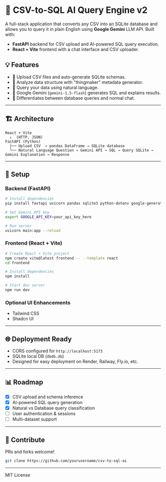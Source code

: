 # 🚀 CSV-to-SQL AI Query Engine v2

A full-stack application that converts any CSV into an SQLite database and allows you to query it in plain English using **Google Gemini** LLM API. Built with:

- **FastAPI** backend for CSV upload and AI-powered SQL query execution.
- **React + Vite** frontend with a chat interface and CSV uploader.

## 💡 Features

- 📂 Upload CSV files and auto-generate SQLite schemas.
- 🔄 Analyze data structure with "thingmaker" metadata generator.
- 🤖 Query your data using natural language.
- 🔭 Google Gemini (`gemini-1.5-flash`) generates SQL and explains results.
- 🔄 Differentiates between database queries and normal chat.

---

## 🏗️ Architecture

```
React + Vite
  ↓  (HTTP, JSON)
FastAPI (Python)
  ├── Upload CSV  → pandas DataFrame → SQLite database
  └── Natural Language Question → Gemini API → SQL → Query SQLite → Gemini Explanation → Response
```

---

## 🔧 Setup

### Backend (FastAPI)

```bash
# Install dependencies
pip install fastapi uvicorn pandas sqlite3 python-dotenv google-generativeai

# Set Gemini API key
export GOOGLE_API_KEY=your_api_key_here

# Run server
uvicorn main:app --reload
```

### Frontend (React + Vite)

```bash
# Create React + Vite project
npm create vite@latest frontend -- --template react
cd frontend

# Install dependencies
npm install

# Start dev server
npm run dev
```

### Optional UI Enhancements
- Tailwind CSS
- Shadcn UI


---

## 🌐 Deployment Ready

- CORS configured for `http://localhost:5173`
- SQLite local DB (`dbdb.db`)
- Designed for easy deployment on Render, Railway, Fly.io, etc.

---

## 📊 Roadmap

- [x] CSV upload and schema inference
- [x] AI-powered SQL query generation
- [x] Natural vs Database query classification
- [ ] User authentication & sessions
- [ ] Multi-dataset support

---

## 📢 Contribute

PRs and forks welcome!

```bash
git clone https://github.com/yourusername/csv-to-sql-ai
```

---

MIT License